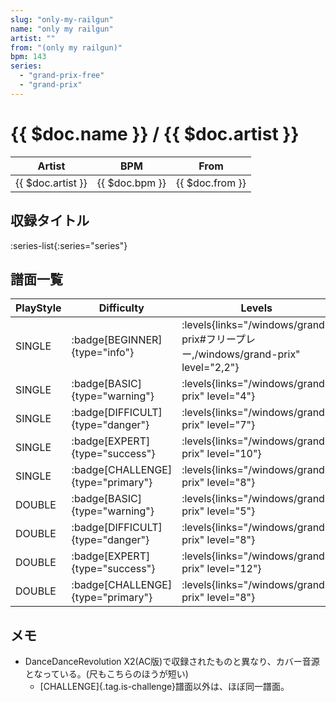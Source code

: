 ```yaml
---
slug: "only-my-railgun"
name: "only my railgun"
artist: ""
from: "(only my railgun)"
bpm: 143
series:
  - "grand-prix-free"
  - "grand-prix"
---
```


# {{ $doc.name }} / {{ $doc.artist }}

|Artist|BPM|From|
|------|---|----|
|{{ $doc.artist }}|{{ $doc.bpm }}|{{ $doc.from }}|

## 収録タイトル

:series-list{:series="series"}

## 譜面一覧

|PlayStyle|Difficulty|Levels|Notes|Movie|
|---------|----------|------|-----|-----|
|SINGLE| :badge[BEGINNER]{type="info"}| :levels{links="/windows/grand-prix#フリープレー,/windows/grand-prix" level="2,2"}|67/8||
|SINGLE| :badge[BASIC]{type="warning"}| :levels{links="/windows/grand-prix" level="4"}|114/12||
|SINGLE| :badge[DIFFICULT]{type="danger"}| :levels{links="/windows/grand-prix" level="7"}|167/29||
|SINGLE| :badge[EXPERT]{type="success"}| :levels{links="/windows/grand-prix" level="10"}|229/21||
|SINGLE| :badge[CHALLENGE]{type="primary"}| :levels{links="/windows/grand-prix" level="8"}|163/11(55)||
|DOUBLE| :badge[BASIC]{type="warning"}| :levels{links="/windows/grand-prix" level="5"}|137/17||
|DOUBLE| :badge[DIFFICULT]{type="danger"}| :levels{links="/windows/grand-prix" level="8"}|212/32||
|DOUBLE| :badge[EXPERT]{type="success"}| :levels{links="/windows/grand-prix" level="12"}|313/15||
|DOUBLE| :badge[CHALLENGE]{type="primary"}| :levels{links="/windows/grand-prix" level="8"}|135/26(55)||

## メモ

- DanceDanceRevolution X2(AC版)で収録されたものと異なり、カバー音源となっている。(尺もこちらのほうが短い)
  - [CHALLENGE]{.tag.is-challenge}譜面以外は、ほぼ同一譜面。

